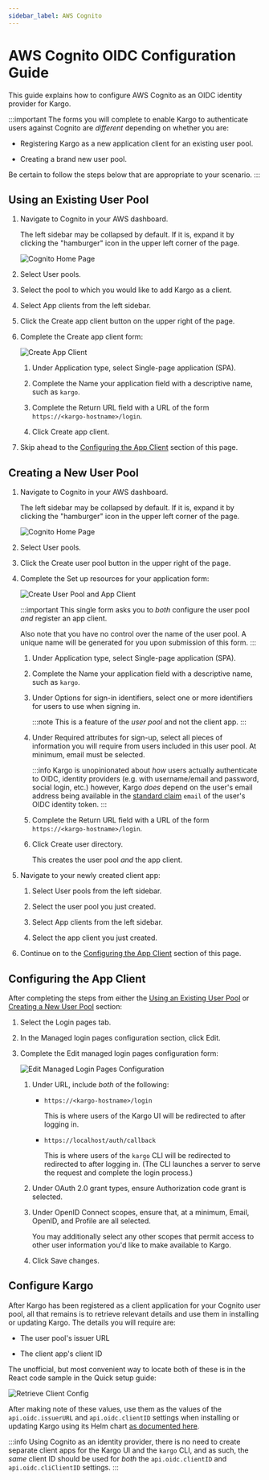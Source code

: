 ```yaml
---
sidebar_label: AWS Cognito
---
```


# AWS Cognito OIDC Configuration Guide

This guide explains how to configure AWS Cognito as an OIDC identity provider
for Kargo.

:::important
The forms you will complete to enable Kargo to authenticate users against
Cognito are _different_ depending on whether you are:

* Registering Kargo as a new application client for an existing user pool.

* Creating a brand new user pool.

Be certain to follow the steps below that are appropriate to your scenario.
:::

## Using an Existing User Pool

1. Navigate to Cognito in your AWS dashboard.

    The left sidebar may be collapsed by default. If it is, expand it by
    clicking the "hamburger" icon in the upper left corner of the page.

    ![Cognito Home Page](./img/home-page.png)

1. Select <Hlt>User pools</Hlt>.

1. Select the pool to which you would like to add Kargo as a client.

1. Select <Hlt>App clients</Hlt> from the left sidebar.

1. Click the <Hlt>Create app client</Hlt> button on the upper right of the page.

1. Complete the <Hlt>Create app client</Hlt> form:

    ![Create App Client](./img/create-client.png)

    1. Under <Hlt>Application type</Hlt>, select
       <Hlt>Single-page application (SPA)</Hlt>.

    1. Complete the <Hlt>Name your application</Hlt> field with a descriptive
       name, such as `kargo`.

    1. Complete the <Hlt>Return URL</Hlt> field with a URL of the form
       `https://<kargo-hostname>/login`.

    1. Click <Hlt>Create app client</Hlt>.

1. Skip ahead to the [Configuring the App Client](#configuring-the-app-client)
   section of this page.

## Creating a New User Pool

1. Navigate to Cognito in your AWS dashboard.

    The left sidebar may be collapsed by default. If it is, expand it by
    clicking the "hamburger" icon in the upper left corner of the page.

    ![Cognito Home Page](./img/home-page.png)

1. Select <Hlt>User pools</Hlt>.

1. Click the <Hlt>Create user pool</Hlt> button in the upper right of the page.

1. Complete the <Hlt>Set up resources for your application</Hlt> form:

    ![Create User Pool and App Client](./img/create-pool-and-client.png)

    :::important
    This single form asks you to _both_ configure the user pool _and_ register
    an app client.

    Also note that you have no control over the name of the user pool. A unique
    name will be generated for you upon submission of this form.
    :::

    1. Under <Hlt>Application type</Hlt>, select
       <Hlt>Single-page application (SPA)</Hlt>.

    1. Complete the <Hlt>Name your application</Hlt> field with a descriptive
       name, such as `kargo`.

    1. Under <Hlt>Options for sign-in identifiers</Hlt>, select one or more
       identifiers for users to use when signing in.

        :::note
        This is a feature of the _user pool_ and not the client app.
        :::

    1. Under <Hlt>Required attributes for sign-up</Hlt>, select all pieces of
       information you will require from users included in this user pool. At
       minimum, <Hlt>email</Hlt> must be selected.

        :::info
        Kargo is unopinionated about _how_ users actually authenticate to OIDC,
        identity providers (e.g. with username/email and password, social login,
        etc.) however, Kargo _does_ depend on the user's email address being
        available in the
        [standard claim](https://openid.net/specs/openid-connect-core-1_0.html#StandardClaims)
        `email` of the user's OIDC identity token. 
        :::

    1. Complete the <Hlt>Return URL</Hlt> field with a URL of the form
       `https://<kargo-hostname>/login`.

    1. Click <Hlt>Create user directory</Hlt>.

       This creates the user pool _and_ the app client.

1. Navigate to your newly created client app:

    1. Select <Hlt>User pools</Hlt> from the left sidebar.

    1. Select the user pool you just created.

    1. Select <Hlt>App clients</Hlt> from the left sidebar.

    1. Select the app client you just created.

1. Continue on to the [Configuring the App Client](#configuring-the-app-client)
   section of this page.

## Configuring the App Client

After completing the steps from either the
[Using an Existing User Pool](#using-an-existing-user-pool) or
[Creating a New User Pool](#creating-a-new-user-pool) section:

1. Select the <Hlt>Login pages</Hlt> tab.

1. In the <Hlt>Managed login pages configuration</Hlt> section, click
   <Hlt>Edit</Hlt>.

1. Complete the <Hlt>Edit managed login pages configuration</Hlt> form:

    ![Edit Managed Login Pages Configuration](./img/edit-login-pages.png)

    1. Under <Hlt>URL</Hlt>, include _both_ of the following:

        * `https://<kargo-hostname>/login`

          This is where users of the Kargo UI will be redirected to after
          logging in.

        * `https://localhost/auth/callback`

           This is where users of the `kargo` CLI will be redirected to
           redirected to after logging in. (The CLI launches a server to serve
           the request and complete the login process.)

    1. Under <Hlt>OAuth 2.0 grant types</Hlt>, ensure
       <Hlt>Authorization code grant</Hlt> is selected.

    1. Under <Hlt>OpenID Connect scopes</Hlt>, ensure that, at a minimum,
       <Hlt>Email</Hlt>, <Hlt>OpenID</Hlt>, and <Hlt>Profile</Hlt> are all
       selected.

       You may additionally select any other scopes that permit access to other
       user information you'd like to make available to Kargo.

    1. Click <Hlt>Save changes</Hlt>.

## Configure Kargo

After Kargo has been registered as a client application for your Cognito user
pool, all that remains is to retrieve relevant details and use them in
installing or updating Kargo. The details you will require are:

* The user pool's issuer URL

* The client app's client ID

The unofficial, but most convenient way to locate both of these is in the
<Hlt>React</Hlt> code sample in the <Hlt>Quick setup guide</Hlt>:

![Retrieve Client Config](./img/retrieve-client-config.png)

After making note of these values, use them as the values of the
`api.oidc.issuerURL` and `api.oidc.clientID` settings when installing or
updating Kargo using its Helm chart
[as documented here](../../20-openid-connect/index.md#configuring-kargo).

:::info
Using Cognito as an identity provider, there is no need to create separate
client apps for the Kargo UI and the `kargo` CLI, and as such, the _same_ client
ID should be used for _both_ the `api.oidc.clientID` and `api.oidc.cliClientID`
settings.
:::
